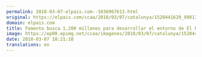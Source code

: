 ```yaml
---
permalink: 2018-03-07-elpais.com--1036967613.html
original: https://elpais.com/ccaa/2018/03/07/catalunya/1520441620_998136.html#?ref=rss&format=simple&link=link
domain: elpais.com
title: Fomento busca 1.200 millones para desarrollar el entorno de El Prat
image: https://ep00.epimg.net/ccaa/imagenes/2018/03/07/catalunya/1520441620_998136_1520444228_rrss_normal.jpg
date: 2018-03-07 18:21:18
translations: en
---
```


